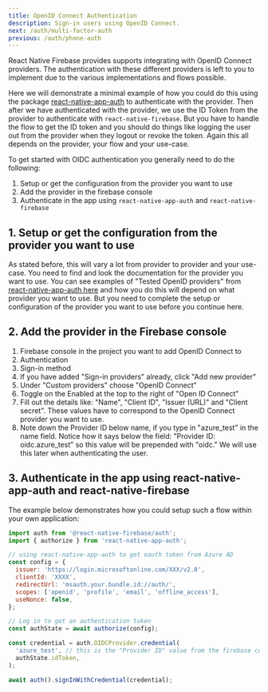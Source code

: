 ```yaml
---
title: OpenID Connect Authentication
description: Sign-in users using OpenID Connect.
next: /auth/multi-factor-auth
previous: /auth/phone-auth
---
```


React Native Firebase provides supports integrating with OpenID Connect providers. The authentication with these
different providers is left to you to implement due to the various implementations and flows possible.

Here we will demonstrate a minimal example of how you could do this using the package [react-native-app-auth](https://github.com/FormidableLabs/react-native-app-auth) to authenticate with the provider. Then after we have authenticated with the provider, we use the ID Token from the provider to authenticate with `react-native-firebase`. But you have to handle the flow to get the ID token and you should do things like logging the user out from the provider when they logout or revoke the token. Again this all depends on the provider, your flow and your use-case.

To get started with OIDC authentication you generally need to do the following:

1. Setup or get the configuration from the provider you want to use
2. Add the provider in the firebase console
3. Authenticate in the app using `react-native-app-auth` and `react-native-firebase`

## 1. Setup or get the configuration from the provider you want to use

As stated before, this will vary a lot from provider to provider and your use-case. You need to find and look the documentation for the provider you want to use.
You can see examples of "Tested OpenID providers" from [react-native-app-auth here](https://github.com/FormidableLabs/react-native-app-auth#tested-openid-providers) and how you do this will depend on what provider you want to use. But you need to complete the setup or configuration of the provider you want to use before you continue here.

## 2. Add the provider in the Firebase console

1. Firebase console in the project you want to add OpenID Connect to
2. Authentication
3. Sign-in method
4. If you have added "Sign-in providers" already, click "Add new provider"
5. Under "Custom providers" choose "OpenID Connect"
6. Toggle on the Enabled at the top to the right of "Open ID Connect"
7. Fill out the details like: "Name", "Client ID", "Issuer (URL)" and "Client secret". These values have to correspond to the OpenID Connect provider you want to use.
8. Note down the Provider ID below name, if you type in "azure_test" in the name field. Notice how it says below the field: "Provider ID: oidc.azure_test" so this value will be prepended with "oidc." We will use this later when authenticating the user.

## 3. Authenticate in the app using **react-native-app-auth** and **react-native-firebase**

The example below demonstrates how you could setup such a flow within your own application:

```jsx
import auth from '@react-native-firebase/auth';
import { authorize } from 'react-native-app-auth';

// using react-native-app-auth to get oauth token from Azure AD
const config = {
  issuer: 'https://login.microsoftonline.com/XXX/v2.0',
  clientId: 'XXXX',
  redirectUrl: 'msauth.your.bundle.id://auth/',
  scopes: ['openid', 'profile', 'email', 'offline_access'],
  useNonce: false,
};

// Log in to get an authentication token
const authState = await authorize(config);

const credential = auth.OIDCProvider.credential(
  'azure_test', // this is the "Provider ID" value from the firebase console
  authState.idToken,
);

await auth().signInWithCredential(credential);
```
